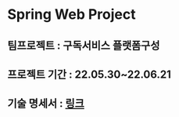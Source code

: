 # Spring Web Project
## 팀프로젝트 : 구독서비스 플랫폼구성
## 프로젝트 기간 : 22.05.30~22.06.21
## 기술 명세서 : [링크](https://docs.google.com/spreadsheets/d/1MSBW9jMs25OXjBRrBZueDdgOLqjnCVpS6yWhdmQluSA/edit#gid=0/)
 
